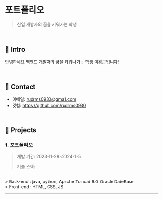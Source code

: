 # 포트폴리오
> 신입 개발자의 꿈을 키워가는 학생

</br>

## :pushpin: Intro
안녕하세요 백엔드 개발자의 꿈을 키워나가는 학생 이경근입니다!

</br>

## :pushpin: Contact
- 이메일: rudrms0930@gmail.com
- 깃헙: https://github.com/rudrms0930

</br>

## :pushpin: Projects
### 1. [포트폴리오](https://github.com/SMHRD-2021-KDT-AI-16/Intgram_Repo)
>개발 기간: 2023-11-28~2024-1-5
>  
>기술 스택:
</br>
> Back-end : java, python, Apache Tomcat 9.0, Oracle DateBase
</br>
> Front-end : HTML, CSS, JS

---
